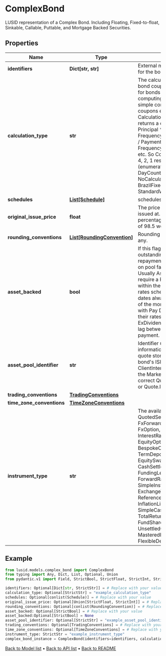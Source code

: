 # ComplexBond

LUSID representation of a Complex Bond. Including Floating, Fixed-to-float, Sinkable, Callable, Puttable, and Mortgage Backed Securities.
## Properties
Name | Type | Description | Notes
------------ | ------------- | ------------- | -------------
**identifiers** | **Dict[str, str]** | External market codes and identifiers for the bond, e.g. ISIN. | [optional] 
**calculation_type** | **str** | The calculation type applied to the bond coupon amount. This is required for bonds that have a particular type of computing the period coupon, such as simple compounding, irregular coupons etc. The default CalculationType is &#x60;Standard&#x60;, which returns a coupon amount equal to Principal * Coupon Rate / Coupon Frequency. Coupon Frequency is 12M / Payment Frequency. Payment Frequency can be 1M, 3M, 6M, 12M etc. So Coupon Frequency can be 12, 4, 2, 1 respectively.  Supported string (enumeration) values are: [Standard, DayCountCoupon, NoCalculationFloater, BrazilFixedCoupon, StandardWithCappedAccruedInterest]. | [optional] 
**schedules** | [**List[Schedule]**](Schedule.md) | schedules. | [optional] 
**original_issue_price** | **float** | The price the complex bond was issued at. This is to be entered as a percentage of par, for example a value of 98.5 would represent 98.5%. | [optional] 
**rounding_conventions** | [**List[RoundingConvention]**](RoundingConvention.md) | Rounding conventions for analytics, if any. | [optional] 
**asset_backed** | **bool** | If this flag is set to true, then the outstanding notional and principal repayments will be calculated based on pool factors in the quote store. Usually AssetBacked bonds also require a RollConvention setting of  within the FlowConventions any given rates schedule (to ensure payment dates always happen on the same day of the month) and US Agency MBSs with Pay Delay features also require their rates schedules to include an ExDividendConfiguration to drive the lag between interest accrual and payment. | [optional] 
**asset_pool_identifier** | **str** | Identifier used to retrieve pool factor information about this bond from the quote store. This is typically the bond&#39;s ISIN, but can also be ClientInternal. Please ensure you align the MarketDataKeyRule with the correct Quote (Quote.ClientInternal.* or Quote.Isin.*) | [optional] 
**trading_conventions** | [**TradingConventions**](TradingConventions.md) |  | [optional] 
**time_zone_conventions** | [**TimeZoneConventions**](TimeZoneConventions.md) |  | [optional] 
**instrument_type** | **str** | The available values are: QuotedSecurity, InterestRateSwap, FxForward, Future, ExoticInstrument, FxOption, CreditDefaultSwap, InterestRateSwaption, Bond, EquityOption, FixedLeg, FloatingLeg, BespokeCashFlowsLeg, Unknown, TermDeposit, ContractForDifference, EquitySwap, CashPerpetual, CapFloor, CashSettled, CdsIndex, Basket, FundingLeg, FxSwap, ForwardRateAgreement, SimpleInstrument, Repo, Equity, ExchangeTradedOption, ReferenceInstrument, ComplexBond, InflationLinkedBond, InflationSwap, SimpleCashFlowLoan, TotalReturnSwap, InflationLeg, FundShareClass, FlexibleLoan, UnsettledCash, Cash, MasteredInstrument, LoanFacility, FlexibleDeposit, FlexibleRepo | 
## Example

```python
from lusid.models.complex_bond import ComplexBond
from typing import Any, Dict, List, Optional, Union
from pydantic.v1 import Field, StrictBool, StrictFloat, StrictInt, StrictStr, conlist, constr, validator

identifiers: Optional[Dict[str, StrictStr]] = # Replace with your value
calculation_type: Optional[StrictStr] = "example_calculation_type"
schedules: Optional[conlist(Schedule)] = # Replace with your value
original_issue_price: Optional[Union[StrictFloat, StrictInt]] = # Replace with your value
rounding_conventions: Optional[conlist(RoundingConvention)] = # Replace with your value
asset_backed: Optional[StrictBool] = # Replace with your value
asset_backed:Optional[StrictBool] = None
asset_pool_identifier: Optional[StrictStr] = "example_asset_pool_identifier"
trading_conventions: Optional[TradingConventions] = # Replace with your value
time_zone_conventions: Optional[TimeZoneConventions] = # Replace with your value
instrument_type: StrictStr = "example_instrument_type"
complex_bond_instance = ComplexBond(identifiers=identifiers, calculation_type=calculation_type, schedules=schedules, original_issue_price=original_issue_price, rounding_conventions=rounding_conventions, asset_backed=asset_backed, asset_pool_identifier=asset_pool_identifier, trading_conventions=trading_conventions, time_zone_conventions=time_zone_conventions, instrument_type=instrument_type)

```

[Back to Model list](../README.md#documentation-for-models) &#8226; [Back to API list](../README.md#documentation-for-api-endpoints) &#8226; [Back to README](../README.md)

